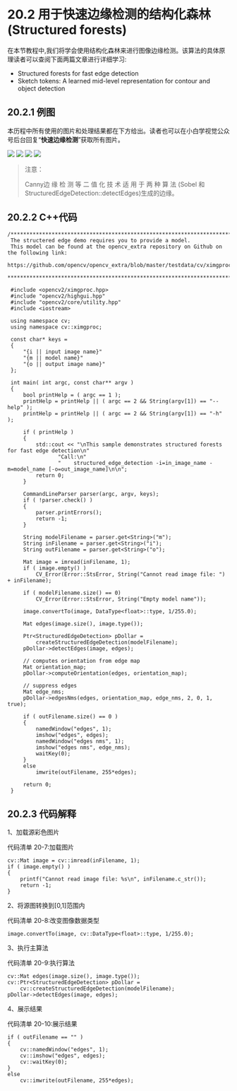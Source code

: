 # 20.2 用于快速边缘检测的结构化森林(Structured forests)

在本节教程中,我们将学会使用结构化森林来进行图像边缘检测。该算法的具体原理读者可以查阅下面两篇文章进行详细学习:

- Structured forests for fast edge detection
- Sketch tokens: A learned mid-level representation for contour and object detection

## 20.2.1 例图

本历程中所有使用的图片和处理结果都在下方给出。读者也可以在小白学视觉公众号后台回复“**快速边缘检测**”获取所有图片。

<img src="./img/20-5.png">

<img src="./img/20-6.png">

<img src="./img/20-7.png">

<img src="./img/20-8.png">

> 注意：
>
> Canny边 缘 检 测 等 二 值 化 技 术 适 用 于 两 种 算 法 (Sobel 和StructuredEdgeDetection::detectEdges)生成的边缘。

## 20.2.2 C++代码

```
/**************************************************************************************
 The structered edge demo requires you to provide a model.
 This model can be found at the opencv_extra repository on Github on the following link:
 https://github.com/opencv/opencv_extra/blob/master/testdata/cv/ximgproc/model.yml.gz
 ***************************************************************************************/
 
 #include <opencv2/ximgproc.hpp>
 #include "opencv2/highgui.hpp"
 #include "opencv2/core/utility.hpp"
 #include <iostream>
 
 using namespace cv;
 using namespace cv::ximgproc;
 
 const char* keys =
 {
     "{i || input image name}"
     "{m || model name}"
     "{o || output image name}"
 };
 
 int main( int argc, const char** argv )
 {
     bool printHelp = ( argc == 1 );
     printHelp = printHelp || ( argc == 2 && String(argv[1]) == "--help" );
     printHelp = printHelp || ( argc == 2 && String(argv[1]) == "-h" );
 
     if ( printHelp )
     {
         std::cout << "\nThis sample demonstrates structured forests for fast edge detection\n"
                "Call:\n"
                "    structured_edge_detection -i=in_image_name -m=model_name [-o=out_image_name]\n\n";
         return 0;
     }
 
     CommandLineParser parser(argc, argv, keys);
     if ( !parser.check() )
     {
         parser.printErrors();
         return -1;
     }
 
     String modelFilename = parser.get<String>("m");
     String inFilename = parser.get<String>("i");
     String outFilename = parser.get<String>("o");
 
     Mat image = imread(inFilename, 1);
     if ( image.empty() )
         CV_Error(Error::StsError, String("Cannot read image file: ") + inFilename);
 
     if ( modelFilename.size() == 0)
         CV_Error(Error::StsError, String("Empty model name"));
 
     image.convertTo(image, DataType<float>::type, 1/255.0);
 
     Mat edges(image.size(), image.type());
 
     Ptr<StructuredEdgeDetection> pDollar =
         createStructuredEdgeDetection(modelFilename);
     pDollar->detectEdges(image, edges);
 
     // computes orientation from edge map
     Mat orientation_map;
     pDollar->computeOrientation(edges, orientation_map);
 
     // suppress edges
     Mat edge_nms;
     pDollar->edgesNms(edges, orientation_map, edge_nms, 2, 0, 1, true);
 
     if ( outFilename.size() == 0 )
     {
         namedWindow("edges", 1);
         imshow("edges", edges);
         namedWindow("edges nms", 1);
         imshow("edges nms", edge_nms);
         waitKey(0);
     }
     else
         imwrite(outFilename, 255*edges);
 
     return 0;
 }
```

## 20.2.3 代码解释

1、加载源彩色图片

代码清单 20-7:加载图片

```
cv::Mat image = cv::imread(inFilename, 1);
if ( image.empty() )
{
    printf("Cannot read image file: %s\n", inFilename.c_str());
    return -1;
}
```

2、将源图转换到[0,1]范围内

代码清单 20-8:改变图像数据类型

```
image.convertTo(image, cv::DataType<float>::type, 1/255.0);
```

3、执行主算法

代码清单 20-9:执行算法

```
cv::Mat edges(image.size(), image.type());
cv::Ptr<StructuredEdgeDetection> pDollar =
    cv::createStructuredEdgeDetection(modelFilename);
pDollar->detectEdges(image, edges);
```

4、展示结果

代码清单 20-10:展示结果

```
if ( outFilename == "" )
{
    cv::namedWindow("edges", 1);
    cv::imshow("edges", edges);
    cv::waitKey(0);
}
else
    cv::imwrite(outFilename, 255*edges);
```

